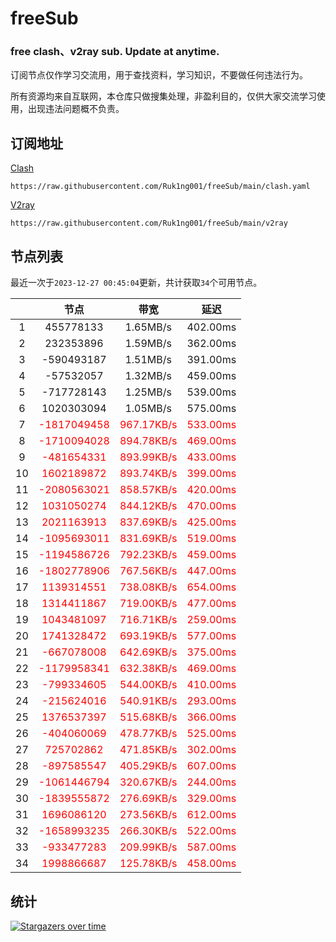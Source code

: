 # freeSub
### free clash、v2ray sub. Update at anytime.

订阅节点仅作学习交流用，用于查找资料，学习知识，不要做任何违法行为。

所有资源均来自互联网，本仓库只做搜集处理，非盈利目的，仅供大家交流学习使用，出现违法问题概不负责。

## 订阅地址
[Clash](https://raw.githubusercontent.com/Ruk1ng001/freeSub/main/clash.yaml)
```
https://raw.githubusercontent.com/Ruk1ng001/freeSub/main/clash.yaml
```
[V2ray](https://raw.githubusercontent.com/Ruk1ng001/freeSub/main/v2ray)
```
https://raw.githubusercontent.com/Ruk1ng001/freeSub/main/v2ray
```

## 节点列表

最近一次于`2023-12-27 00:45:04`更新，共计获取`34`个可用节点。

|  | 节点 | 带宽 | 延迟 |
|:-:|:--:|:--:|:--:|
 | 1 | 455778133 | 1.65MB/s | 402.00ms |
 | 2 | 232353896 | 1.59MB/s | 362.00ms |
 | 3 | -590493187 | 1.51MB/s | 391.00ms |
 | 4 | -57532057 | 1.32MB/s | 459.00ms |
 | 5 | -717728143 | 1.25MB/s | 539.00ms |
 | 6 | 1020303094 | 1.05MB/s | 575.00ms |
 | 7 | <font color=red>-1817049458</font> | <font color=red>967.17KB/s</font> | <font color=red>533.00ms</font> |
 | 8 | <font color=red>-1710094028</font> | <font color=red>894.78KB/s</font> | <font color=red>469.00ms</font> |
 | 9 | <font color=red>-481654331</font> | <font color=red>893.99KB/s</font> | <font color=red>433.00ms</font> |
 | 10 | <font color=red>1602189872</font> | <font color=red>893.74KB/s</font> | <font color=red>399.00ms</font> |
 | 11 | <font color=red>-2080563021</font> | <font color=red>858.57KB/s</font> | <font color=red>420.00ms</font> |
 | 12 | <font color=red>1031050274</font> | <font color=red>844.12KB/s</font> | <font color=red>470.00ms</font> |
 | 13 | <font color=red>2021163913</font> | <font color=red>837.69KB/s</font> | <font color=red>425.00ms</font> |
 | 14 | <font color=red>-1095693011</font> | <font color=red>831.69KB/s</font> | <font color=red>519.00ms</font> |
 | 15 | <font color=red>-1194586726</font> | <font color=red>792.23KB/s</font> | <font color=red>459.00ms</font> |
 | 16 | <font color=red>-1802778906</font> | <font color=red>767.56KB/s</font> | <font color=red>447.00ms</font> |
 | 17 | <font color=red>1139314551</font> | <font color=red>738.08KB/s</font> | <font color=red>654.00ms</font> |
 | 18 | <font color=red>1314411867</font> | <font color=red>719.00KB/s</font> | <font color=red>477.00ms</font> |
 | 19 | <font color=red>1043481097</font> | <font color=red>716.71KB/s</font> | <font color=red>259.00ms</font> |
 | 20 | <font color=red>1741328472</font> | <font color=red>693.19KB/s</font> | <font color=red>577.00ms</font> |
 | 21 | <font color=red>-667078008</font> | <font color=red>642.69KB/s</font> | <font color=red>375.00ms</font> |
 | 22 | <font color=red>-1179958341</font> | <font color=red>632.38KB/s</font> | <font color=red>469.00ms</font> |
 | 23 | <font color=red>-799334605</font> | <font color=red>544.00KB/s</font> | <font color=red>410.00ms</font> |
 | 24 | <font color=red>-215624016</font> | <font color=red>540.91KB/s</font> | <font color=red>293.00ms</font> |
 | 25 | <font color=red>1376537397</font> | <font color=red>515.68KB/s</font> | <font color=red>366.00ms</font> |
 | 26 | <font color=red>-404060069</font> | <font color=red>478.77KB/s</font> | <font color=red>525.00ms</font> |
 | 27 | <font color=red>725702862</font> | <font color=red>471.85KB/s</font> | <font color=red>302.00ms</font> |
 | 28 | <font color=red>-897585547</font> | <font color=red>405.29KB/s</font> | <font color=red>607.00ms</font> |
 | 29 | <font color=red>-1061446794</font> | <font color=red>320.67KB/s</font> | <font color=red>244.00ms</font> |
 | 30 | <font color=red>-1839555872</font> | <font color=red>276.69KB/s</font> | <font color=red>329.00ms</font> |
 | 31 | <font color=red>1696086120</font> | <font color=red>273.56KB/s</font> | <font color=red>612.00ms</font> |
 | 32 | <font color=red>-1658993235</font> | <font color=red>266.30KB/s</font> | <font color=red>522.00ms</font> |
 | 33 | <font color=red>-933477283</font> | <font color=red>209.99KB/s</font> | <font color=red>587.00ms</font> |
 | 34 | <font color=red>1998866687</font> | <font color=red>125.78KB/s</font> | <font color=red>458.00ms</font> |


## 统计

[![Stargazers over time](https://starchart.cc/Ruk1ng001/freeSub.svg)](https://starchart.cc/Ruk1ng001/freeSub)